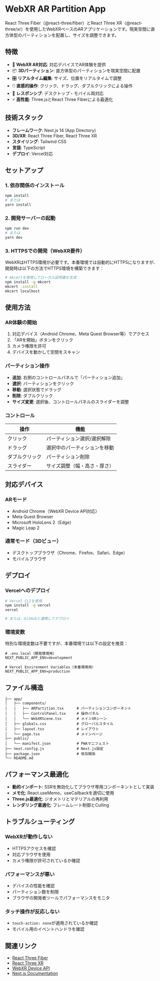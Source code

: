 # WebXR AR Partition App

React Three Fiber（@react-three/fiber）とReact Three XR（@react-three/xr）を使用したWebXRベースのARアプリケーションです。現実空間に直方体型のパーティションを配置し、サイズを調整できます。

## 特徴

- 🥽 **WebXR AR対応**: 対応デバイスでAR体験を提供
- 📦 **3Dパーティション**: 直方体型のパーティションを現実空間に配置
- 🎛️ **リアルタイム編集**: サイズ、位置をリアルタイムで調整
- 🖱️ **直感的操作**: クリック、ドラッグ、ダブルクリックによる操作
- 📱 **レスポンシブ**: デスクトップ・モバイル両対応
- ⚡ **高性能**: Three.jsとReact Three Fiberによる最適化

## 技術スタック

- **フレームワーク**: Next.js 14 (App Directory)
- **3D/XR**: React Three Fiber, React Three XR
- **スタイリング**: Tailwind CSS
- **言語**: TypeScript
- **デプロイ**: Vercel対応

## セットアップ

### 1. 依存関係のインストール

```bash
npm install
# または
yarn install
```

### 2. 開発サーバーの起動

```bash
npm run dev
# または
yarn dev
```

### 3. HTTPSでの開発（WebXR要件）

WebXRはHTTPS環境が必要です。本番環境では自動的にHTTPSになりますが、開発時は以下の方法でHTTPS環境を構築できます：

```bash
# mkcertを使用してローカル証明書を生成
npm install -g mkcert
mkcert -install
mkcert localhost
```

## 使用方法

### AR体験の開始

1. 対応デバイス（Android Chrome、Meta Quest Browser等）でアクセス
2. 「ARを開始」ボタンをクリック
3. カメラ権限を許可
4. デバイスを動かして空間をスキャン

### パーティション操作

- **追加**: 右側のコントロールパネルで「パーティション追加」
- **選択**: パーティションをクリック
- **移動**: 選択状態でドラッグ
- **削除**: ダブルクリック
- **サイズ変更**: 選択後、コントロールパネルのスライダーを調整

### コントロール

| 操作           | 機能                         |
| -------------- | ---------------------------- |
| クリック       | パーティション選択/選択解除  |
| ドラッグ       | 選択中のパーティションを移動 |
| ダブルクリック | パーティション削除           |
| スライダー     | サイズ調整（幅・高さ・厚さ） |

## 対応デバイス

### ARモード
- Android Chrome（WebXR Device API対応）
- Meta Quest Browser
- Microsoft HoloLens 2（Edge）
- Magic Leap 2

### 通常モード（3Dビュー）
- デスクトップブラウザ（Chrome、Firefox、Safari、Edge）
- モバイルブラウザ

## デプロイ

### Vercelへのデプロイ

```bash
# Vercel CLIを使用
npm install -g vercel
vercel

# または、GitHubと連携してデプロイ
```

### 環境変数

特別な環境変数は不要ですが、本番環境では以下の設定を推奨：

```env
# .env.local（開発環境用）
NEXT_PUBLIC_APP_ENV=development

# Vercel Environment Variables（本番環境用）
NEXT_PUBLIC_APP_ENV=production
```

## ファイル構造

```
├── app/
│   ├── components/
│   │   ├── ARPartition.tsx      # パーティションコンポーネント
│   │   ├── ControlPanel.tsx     # 操作パネル
│   │   └── WebXRScene.tsx       # メインXRシーン
│   ├── globals.css              # グローバルスタイル
│   ├── layout.tsx               # レイアウト
│   └── page.tsx                 # メインページ
├── public/
│   └── manifest.json            # PWAマニフェスト
├── next.config.js               # Next.js設定
├── package.json                 # 依存関係
└── README.md
```

## パフォーマンス最適化

- **動的インポート**: SSRを無効化してブラウザ専用コンポーネントとして実装
- **メモ化**: React.useMemo、useCallbackを適切に使用
- **Three.js最適化**: ジオメトリとマテリアルの再利用
- **レンダリング最適化**: フレームレート制御とCulling

## トラブルシューティング

### WebXRが動作しない
- HTTPSアクセスを確認
- 対応ブラウザを使用
- カメラ権限が許可されているか確認

### パフォーマンスが悪い
- デバイスの性能を確認
- パーティション数を制限
- ブラウザの開発者ツールでパフォーマンスをモニタ

### タッチ操作が反応しない
- `touch-action: none`が適用されているか確認
- モバイル用のイベントハンドラを確認


## 関連リンク

- [React Three Fiber](https://docs.pmnd.rs/react-three-fiber)
- [React Three XR](https://github.com/pmndrs/react-xr)
- [WebXR Device API](https://developer.mozilla.org/en-US/docs/Web/API/WebXR_Device_API)
- [Next.js Documentation](https://nextjs.org/docs)
